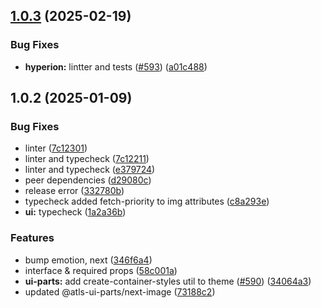 

## [1.0.3](https://github.com/atls/hyperion/compare/@atls-ui-parts/next-image@1.0.2...@atls-ui-parts/next-image@1.0.3) (2025-02-19)


### Bug Fixes


* **hyperion:** lintter and tests ([#593](https://github.com/atls/hyperion/issues/593)) ([a01c488](https://github.com/atls/hyperion/commit/a01c488064d6386f754aafd2eecb28a19396635e))





## 1.0.2 (2025-01-09)


### Bug Fixes


* linter ([7c12301](https://github.com/atls/hyperion/commit/7c12301ffa4b04022203a9939aa437a42a6f7534))
* linter and typecheck ([7c12211](https://github.com/atls/hyperion/commit/7c122114184b40e9a06e6404489b23e0ba3ee5d4))
* linter and typecheck ([e379724](https://github.com/atls/hyperion/commit/e379724b7dbf3c8cba2b0b94647239b0b37c5fb8))
* peer dependencies ([d29080c](https://github.com/atls/hyperion/commit/d29080cb0950b04e65ab7755571e350d3450b4dd))
* release error ([332780b](https://github.com/atls/hyperion/commit/332780bd2d28364f438fd5dd0473234a3881a440))
* typecheck added fetch-priority to img attributes ([c8a293e](https://github.com/atls/hyperion/commit/c8a293ee29193a2e560181f900b09733d2d73558))
* **ui:** typecheck ([1a2a36b](https://github.com/atls/hyperion/commit/1a2a36b8baeececd0b929dcdb94da3d38ae8ad1e))

### Features


* bump emotion, next ([346f6a4](https://github.com/atls/hyperion/commit/346f6a43978912f3be4b09031933ab2a572907b2))
* interface & required props ([58c001a](https://github.com/atls/hyperion/commit/58c001a0fd0a2cf648b725d340db5447663eee99))
* **ui-parts:** add create-container-styles util to theme ([#590](https://github.com/atls/hyperion/issues/590)) ([34064a3](https://github.com/atls/hyperion/commit/34064a384192b781fd6d667857f568d4f42228a4))
* updated @atls-ui-parts/next-image ([73188c2](https://github.com/atls/hyperion/commit/73188c254be315dce270fba59f4f0c554c6129b3))


